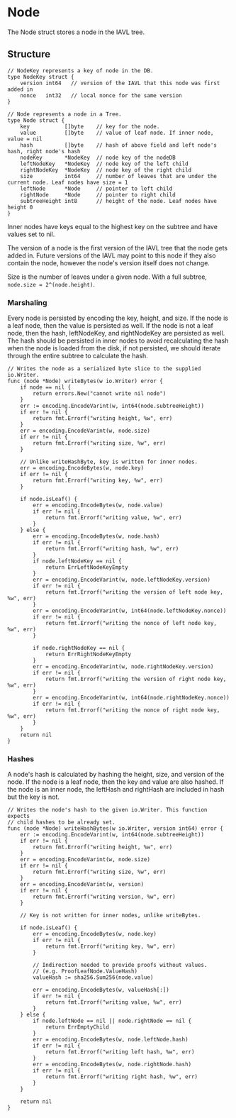 # Node

The Node struct stores a node in the IAVL tree.

## Structure

```golang
// NodeKey represents a key of node in the DB.
type NodeKey struct {
	version int64	// version of the IAVL that this node was first added in
	nonce   int32	// local nonce for the same version
}

// Node represents a node in a Tree.
type Node struct {
	key           []byte	// key for the node.
	value         []byte	// value of leaf node. If inner node, value = nil
	hash          []byte	// hash of above field and left node's hash, right node's hash
	nodeKey       *NodeKey	// node key of the nodeDB
	leftNodeKey   *NodeKey	// node key of the left child
	rightNodeKey  *NodeKey	// node key of the right child
	size          int64		// number of leaves that are under the current node. Leaf nodes have size = 1
	leftNode      *Node		// pointer to left child
	rightNode     *Node		// pointer to right child
	subtreeHeight int8		// height of the node. Leaf nodes have height 0
}
```

Inner nodes have keys equal to the highest key on the subtree and have values set to nil.

The version of a node is the first version of the IAVL tree that the node gets added in. Future versions of the IAVL may point to this node if they also contain the node, however the node's version itself does not change.

Size is the number of leaves under a given node. With a full subtree, `node.size = 2^(node.height)`.

### Marshaling

Every node is persisted by encoding the key, height, and size. If the node is a leaf node, then the value is persisted as well. If the node is not a leaf node, then the hash, leftNodeKey, and rightNodeKey are persisted as well. The hash should be persisted in inner nodes to avoid recalculating the hash when the node is loaded from the disk, if not persisted, we should iterate through the entire subtree to calculate the hash.

```golang
// Writes the node as a serialized byte slice to the supplied io.Writer.
func (node *Node) writeBytes(w io.Writer) error {
	if node == nil {
		return errors.New("cannot write nil node")
	}
	err := encoding.EncodeVarint(w, int64(node.subtreeHeight))
	if err != nil {
		return fmt.Errorf("writing height, %w", err)
	}
	err = encoding.EncodeVarint(w, node.size)
	if err != nil {
		return fmt.Errorf("writing size, %w", err)
	}

	// Unlike writeHashByte, key is written for inner nodes.
	err = encoding.EncodeBytes(w, node.key)
	if err != nil {
		return fmt.Errorf("writing key, %w", err)
	}

	if node.isLeaf() {
		err = encoding.EncodeBytes(w, node.value)
		if err != nil {
			return fmt.Errorf("writing value, %w", err)
		}
	} else {
		err = encoding.EncodeBytes(w, node.hash)
		if err != nil {
			return fmt.Errorf("writing hash, %w", err)
		}
		if node.leftNodeKey == nil {
			return ErrLeftNodeKeyEmpty
		}
		err = encoding.EncodeVarint(w, node.leftNodeKey.version)
		if err != nil {
			return fmt.Errorf("writing the version of left node key, %w", err)
		}
		err = encoding.EncodeVarint(w, int64(node.leftNodeKey.nonce))
		if err != nil {
			return fmt.Errorf("writing the nonce of left node key, %w", err)
		}

		if node.rightNodeKey == nil {
			return ErrRightNodeKeyEmpty
		}
		err = encoding.EncodeVarint(w, node.rightNodeKey.version)
		if err != nil {
			return fmt.Errorf("writing the version of right node key, %w", err)
		}
		err = encoding.EncodeVarint(w, int64(node.rightNodeKey.nonce))
		if err != nil {
			return fmt.Errorf("writing the nonce of right node key, %w", err)
		}
	}
	return nil
}
```

### Hashes

A node's hash is calculated by hashing the height, size, and version of the node. If the node is a leaf node, then the key and value are also hashed. If the node is an inner node, the leftHash and rightHash are included in hash but the key is not.

```golang
// Writes the node's hash to the given io.Writer. This function expects
// child hashes to be already set.
func (node *Node) writeHashBytes(w io.Writer, version int64) error {
	err := encoding.EncodeVarint(w, int64(node.subtreeHeight))
	if err != nil {
		return fmt.Errorf("writing height, %w", err)
	}
	err = encoding.EncodeVarint(w, node.size)
	if err != nil {
		return fmt.Errorf("writing size, %w", err)
	}
	err = encoding.EncodeVarint(w, version)
	if err != nil {
		return fmt.Errorf("writing version, %w", err)
	}

	// Key is not written for inner nodes, unlike writeBytes.

	if node.isLeaf() {
		err = encoding.EncodeBytes(w, node.key)
		if err != nil {
			return fmt.Errorf("writing key, %w", err)
		}

		// Indirection needed to provide proofs without values.
		// (e.g. ProofLeafNode.ValueHash)
		valueHash := sha256.Sum256(node.value)

		err = encoding.EncodeBytes(w, valueHash[:])
		if err != nil {
			return fmt.Errorf("writing value, %w", err)
		}
	} else {
		if node.leftNode == nil || node.rightNode == nil {
			return ErrEmptyChild
		}
		err = encoding.EncodeBytes(w, node.leftNode.hash)
		if err != nil {
			return fmt.Errorf("writing left hash, %w", err)
		}
		err = encoding.EncodeBytes(w, node.rightNode.hash)
		if err != nil {
			return fmt.Errorf("writing right hash, %w", err)
		}
	}

	return nil
}
```
